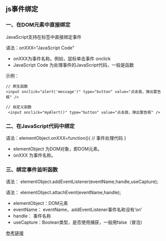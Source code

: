 ## js事件绑定

### 一、在DOM元素中直接绑定
JavaScript支持在标签中直接绑定事件

语法：onXXX="JavaScript Code"
- onXXX为事件名称。例如，鼠标单击事件 onclick
- JavaScript Code 为处理事件的JavaScript代码，一般是函数

示例：
```
// 原生函数
<input onclick="alert('message')" type="button" value="点击我，弹出警告框" />

// 自定义函数
 <input onclick="myAlert()" type="button" value="点击我，弹出警告框" />
```


### 二、在JavaScript代码中绑定
语法：elementObject.onXXX=function(){
    // 事件处理代码
}

- elementObject 为DOM对象，即DOM元素。
- onXXX 为事件名称。

### 三、绑定事件监听函数
语法： elementObject.addEventListener(eventName,handle,useCapture);

语法： elementObject.attachEvent(eventName,handle);

- elementObject：DOM元素
- eventName： eventName，addEventListener事件名称没有‘on’
- handle： 事件名称
- useCapture：Boolean类型，是否使用捕获，一般用false（冒泡）

[参考链接](https://www.cnblogs.com/javawebstudy/p/5266168.html)



